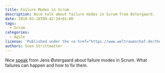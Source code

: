 ```yaml
---
title: Failure Modes in Scrum
description: Nice talk about failure modes in Scrum from Østergaard.
date: 2010-03-18T09:42:24+01:00
tags:
  - Scrum
categories:
  - Agile
license: 'Published under the <a href="https://www.weltraumschaf.de/the-beer-ware-license.txt">THE BEER-WARE LICENSE</a>.'
authors: Sven Strittmatter
---
```


Nice  [speak][1]  from  Jens  Østergaard  about failure  modes  in  Scrum.  What
failures can happen and how to fix them.

[1]: http://agile.dzone.com/videos/failure-modes-scrum
